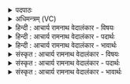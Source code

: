 <details><summary>पदपाठः</summary>

सु꣣म꣡न्मा꣢। सु꣣। म꣡न्मा꣢꣯। व꣡स्वी꣢꣯। र꣡न्ती꣢꣯। सू꣣न꣡री꣢। सु꣣। न꣡री꣢꣯। १६५४।
</details>

<details><summary>अधिमन्त्रम् (VC)</summary>

- इन्द्रः
- शुनःशेप  आजीगर्तिः
- एकपदा पङ्क्तिः
- पञ्चमः
</details>

<details><summary>हिन्दी : आचार्य रामनाथ वेदालंकार - विषयः</summary>

प्रथम मन्त्र में परमात्मा की शक्ति वा वेदवाणी का वर्णन है।
</details>

<details><summary>हिन्दी : आचार्य रामनाथ वेदालंकार - पदार्थः</summary>

पदार्थान्वयभाषाः -  हे इन्द्र जगदीश्वर!आपकी शक्ति वा वेदवाणी(सुमन्मा)शुभ ज्ञान देनेवाली, (वस्वी)निवासप्रद, (रन्ती)रमणीय और(सूनरी)उत्तम नेतृत्व करनेवाली है ॥१॥
</details>

<details><summary>हिन्दी : आचार्य रामनाथ वेदालंकार - भावार्थः</summary>

भावार्थभाषाः -  परमात्मा की शक्ति का ध्यान करने से और उसकी वेदवाणी का अध्ययन करने तथा श्रवण करने से मनुष्य ज्ञानवान्,अपने आत्मा में सद्गुणों का निवास करानेवाले,श्रेष्ठ मार्ग पर चलनेवाले और सुखी होते हैं ॥१॥
</details>

<details><summary>संस्कृत : आचार्य रामनाथ वेदालंकार - विषयः</summary>

तत्रादाविन्द्रस्य परमात्मनः शक्तिं वेदवाचं वा वर्णयति।
</details>

<details><summary>संस्कृत : आचार्य रामनाथ वेदालंकार - पदार्थः</summary>

पदार्थान्वयभाषाः -  हे इन्द्र जगदीश्वर!त्वदीया शक्तिः वेदवाग् वा(सुमन्मा)शुभज्ञानप्रदायिनी, (वस्वी)निवासिका, (रन्ती)रमणीया, (सूनरी)सुष्ठु नेतृत्वकारिणी च वर्तते ॥१॥
</details>

<details><summary>संस्कृत : आचार्य रामनाथ वेदालंकार - भावार्थः</summary>

भावार्थभाषाः -  परमात्मशक्तिध्यानेन तदीयवेदवाचोऽध्ययनेन श्रवणेन च मनुष्या ज्ञानवन्तः प्राप्तसद्गुणनिवासाः सन्मार्गगन्तारः सुखिनश्च भवन्ति ॥१॥
</details>